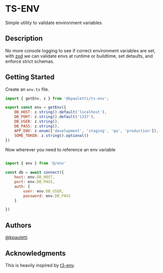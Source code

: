 # TS-ENV

Simple utility to validate environment variables

## Description

No more console logging to see if correct environment variables are set, with [zod](https://zod.dev/) 
we can validate envs at runtime or buildtime, set detaults, and enforce strict schemas. 

## Getting Started

Create an `env.ts` file.

```js
import { getEnv, z } from '@kpauletti/ts-env';

export const env = getEnv({
    DB_HOST: z.string().default('localhost'),
    DB_PORT: z.string().default('1337'),
    DB_USER: z.string(),
    DB_PASS: z.string(),
    APP_ENV: z.enum(['development', 'staging', 'qa', 'production']),
    SOME_TOKEN: z.string().optional()
})
```

Now wherever you need to reference an env variable

```js

import { env } from '@/env'

const db = await connect({
    host: env.DB_HOST,
    port: env.DB_PASS,
    auth: {
        user: env.DB_USER,
        password: env.DB_PASS
    }

})
```

## Authors

[@kpauletti](https://github.com/kpauletti)


## Acknowledgments

This is heavily inspired by [t3-env](https://env.t3.gg/).
